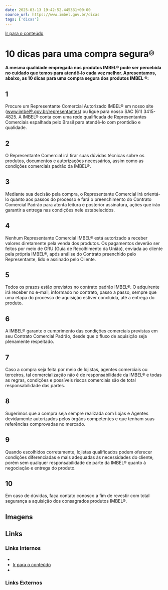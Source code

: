 ```yaml
---
date: 2025-03-13 19:42:52.445331+00:00
source_url: https://www.imbel.gov.br/dicas
tags: ['dicas']
---
```


[](https://www.imbel.gov.br/dicas)
[Ir para o conteúdo](https://www.imbel.gov.br/dicas#conteudo)
#  10 dicas para uma compra segura®
**A mesma qualidade empregada nos produtos IMBEL® pode ser percebida no cuidado que temos para atendê-lo cada vez melhor. Apresentamos, abaixo, as 10 dicas para uma compra segura dos produtos IMBEL ®:**
##  1
Procure um Representante Comercial Autorizado IMBEL® em nosso site (www.imbel®.gov.br/representantes) ou ligue para nosso SAC (61) 3415-4825. A IMBEL® conta com uma rede qualificada de Representantes Comerciais espalhada pelo Brasil para atendê-lo com prontidão e qualidade.
##  2
O Representante Comercial irá tirar suas dúvidas técnicas sobre os produtos, documentos e autorizações necessários, assim como as condições comerciais padrão da IMBEL®.
##  3
Mediante sua decisão pela compra, o Representante Comercial irá orientá-lo quanto aos passos do processo e fará o preenchimento do Contrato Comercial Padrão para atenta leitura e posterior assinatura, ações que irão garantir a entrega nas condições nele estabelecidos.
##  4
Nenhum Representante Comercial IMBEL® está autorizado a receber valores diretamente pela venda dos produtos. Os pagamentos deverão ser feitos por meio de GRU (Guia de Recolhimento da União), enviada ao cliente pela própria IMBEL®, após análise do Contrato preenchido pelo Representante, lido e assinado pelo Cliente.
##  5
Todos os prazos estão previstos no contrato padrão IMBEL®. O adquirente irá receber no e-mail, informado no contrato, passo a passo, sempre que uma etapa do processo de aquisição estiver concluída, até a entrega do produto.
##  6
A IMBEL® garante o cumprimento das condições comerciais previstas em seu Contrato Comercial Padrão, desde que o fluxo de aquisição seja plenamente respeitado.
##  7
Caso a compra seja feita por meio de lojistas, agentes comerciais ou terceiros, tal comercialização não é de responsabilidade da IMBEL® e todas as regras, condições e possíveis riscos comerciais são de total responsabilidade das partes.
##  8
Sugerimos que a compra seja sempre realizada com Lojas e Agentes devidamente autorizados pelos órgãos competentes e que tenham suas referências comprovadas no mercado.
##  9
Quando escolhidos corretamente, lojistas qualificados podem oferecer condições diferenciadas e mais adequadas às necessidades do cliente, porém sem qualquer responsabilidade de parte da IMBEL® quanto à negociação e entrega do produto.
##  10
Em caso de dúvidas, faça contato conosco a fim de revestir com total segurança a aquisição dos consagrados produtos IMBEL®.
[ ](https://www.imbel.gov.br/dicas#home)


## Imagens



## Links

### Links Internos

- [](https://www.imbel.gov.br/dicas)
- [Ir para o conteúdo](https://www.imbel.gov.br/dicas#conteudo)
- [](https://www.imbel.gov.br/dicas#home)

### Links Externos


